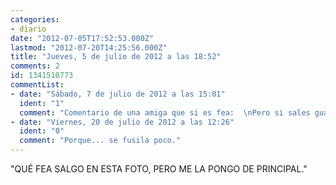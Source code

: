 ```yaml
---
categories:
- diario
date: "2012-07-05T17:52:53.000Z"
lastmod: "2012-07-20T14:25:56.000Z"
title: "Jueves, 5 de julio de 2012 a las 18:52"
comments: 2
id: 1341510773
commentList:
- date: "Sábado, 7 de julio de 2012 a las 15:01"
  ident: "1"
  comment: "Comentario de una amiga que si es fea:  \nPero si sales guapisima por dios!!  \n  \nComentario de la chica que subio la foto:  \nGraciaas **** pero que vaa, salgo muy mal :(  \n  \n___________  \n  \npor que todo el mundo conoce a alguien asi?"
- date: "Viernes, 20 de julio de 2012 a las 12:26"
  ident: "0"
  comment: "Porque... se fusila poco."
---
```


"QUÉ FEA SALGO EN ESTA FOTO, PERO ME LA PONGO DE PRINCIPAL."